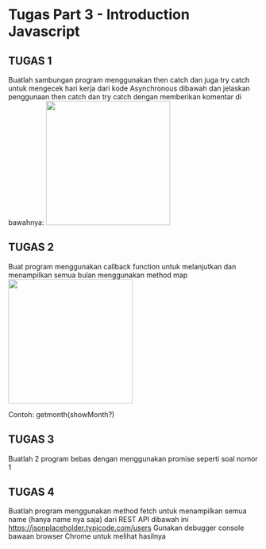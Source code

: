 # Tugas Part 3 - Introduction Javascript

## TUGAS 1

Buatlah sambungan program menggunakan then catch dan juga try catch untuk mengecek hari kerja dari kode Asynchronous dibawah dan jelaskan penggunaan then catch dan try catch dengan memberikan komentar di bawahnya:
<img src="D:\Bootcamp/task1.png" width="250">

## TUGAS 2

Buat program menggunakan callback function untuk melanjutkan dan menampilkan semua bulan menggunakan method map
<img src="D:\Bootcamp/task2.png" width="250">

Contoh:
getmonth(showMonth?)

## TUGAS 3

Buatlah 2 program bebas dengan menggunakan promise seperti soal nomor 1

## TUGAS 4

Buatlah program menggunakan method fetch untuk menampilkan semua name (hanya name nya saja) dari REST API dibawah ini
https://jsonplaceholder.typicode.com/users
Gunakan debugger console bawaan browser Chrome untuk melihat hasilnya
